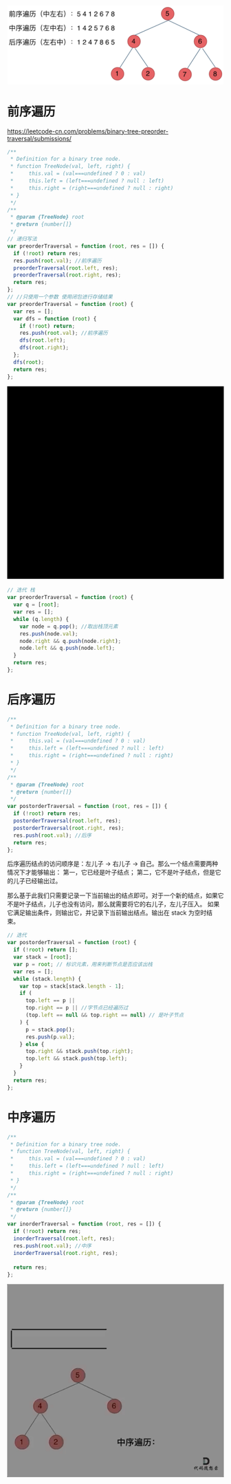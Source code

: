   
![](../../../../../Images/算法/二叉树遍历.png)

# 前序遍历

https://leetcode-cn.com/problems/binary-tree-preorder-traversal/submissions/

```js
/**
 * Definition for a binary tree node.
 * function TreeNode(val, left, right) {
 *     this.val = (val===undefined ? 0 : val)
 *     this.left = (left===undefined ? null : left)
 *     this.right = (right===undefined ? null : right)
 * }
 */
/**
 * @param {TreeNode} root
 * @return {number[]}
 */
// 递归写法
var preorderTraversal = function (root, res = []) {
  if (!root) return res;
  res.push(root.val); //前序遍历
  preorderTraversal(root.left, res);
  preorderTraversal(root.right, res);
  return res;
};
// //只使用一个参数 使用闭包进行存储结果
var preorderTraversal = function (root) {
  var res = [];
  var dfs = function (root) {
    if (!root) return;
    res.push(root.val); //前序遍历
    dfs(root.left);
    dfs(root.right);
  };
  dfs(root);
  return res;
};
```

![](../../../../../Images/算法/前序遍历.gif)

```js
// 迭代 栈
var preorderTraversal = function (root) {
  var q = [root];
  var res = [];
  while (q.length) {
    var node = q.pop(); //取出栈顶元素
    res.push(node.val);
    node.right && q.push(node.right);
    node.left && q.push(node.left);
  }
  return res;
};
```

# 后序遍历

```js
/**
 * Definition for a binary tree node.
 * function TreeNode(val, left, right) {
 *     this.val = (val===undefined ? 0 : val)
 *     this.left = (left===undefined ? null : left)
 *     this.right = (right===undefined ? null : right)
 * }
 */
/**
 * @param {TreeNode} root
 * @return {number[]}
 */
var postorderTraversal = function (root, res = []) {
  if (!root) return res;
  postorderTraversal(root.left, res);
  postorderTraversal(root.right, res);
  res.push(root.val); //后序
  return res;
};
```
后序遍历结点的访问顺序是：左儿子 -> 右儿子 -> 自己。那么一个结点需要两种情况下才能够输出： 第一，它已经是叶子结点； 第二，它不是叶子结点，但是它的儿子已经输出过。  

那么基于此我们只需要记录一下当前输出的结点即可。对于一个新的结点，如果它不是叶子结点，儿子也没有访问，那么就需要将它的右儿子，左儿子压入。 如果它满足输出条件，则输出它，并记录下当前输出结点。输出在 stack 为空时结束。
```js
// 迭代
var postorderTraversal = function (root) {
  if (!root) return [];
  var stack = [root];
  var p = root; // 标识元素，用来判断节点是否应该出栈
  var res = [];
  while (stack.length) {
    var top = stack[stack.length - 1];
    if (
      top.left == p ||
      top.right == p || //字节点已经遍历过
      (top.left == null && top.right == null) // 是叶子节点
    ) {
      p = stack.pop();
      res.push(p.val);
    } else {
      top.right && stack.push(top.right);
      top.left && stack.push(top.left);
    }
  }
  return res;
};
```

# 中序遍历

```js
/**
 * Definition for a binary tree node.
 * function TreeNode(val, left, right) {
 *     this.val = (val===undefined ? 0 : val)
 *     this.left = (left===undefined ? null : left)
 *     this.right = (right===undefined ? null : right)
 * }
 */
/**
 * @param {TreeNode} root
 * @return {number[]}
 */
var inorderTraversal = function (root, res = []) {
  if (!root) return res;
  inorderTraversal(root.left, res);
  res.push(root.val); //中序
  inorderTraversal(root.right, res);

  return res;
};
```

![](../../../../../Images/算法/中序遍历.gif)
